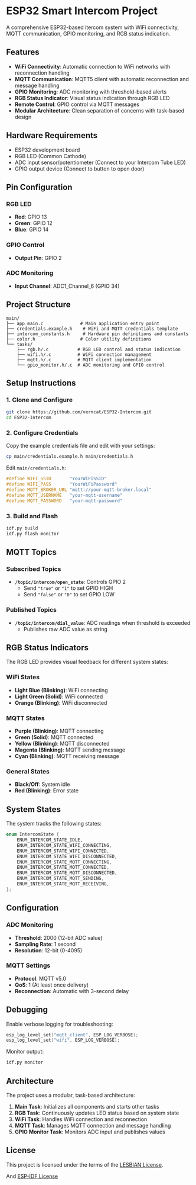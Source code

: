 # ESP32 Smart Intercom Project

A comprehensive ESP32-based itercom system with WiFi connectivity, MQTT communication, GPIO monitoring, and RGB status indication.

## Features

- **WiFi Connectivity**: Automatic connection to WiFi networks with reconnection handling
- **MQTT Communication**: MQTT5 client with automatic reconnection and message handling
- **GPIO Monitoring**: ADC monitoring with threshold-based alerts
- **RGB Status Indicator**: Visual status indication through RGB LED
- **Remote Control**: GPIO control via MQTT messages
- **Modular Architecture**: Clean separation of concerns with task-based design

## Hardware Requirements

- ESP32 development board
- RGB LED (Common Cathode)
- ADC input sensor/potentiometer (Connect to your Intercom Tube LED)
- GPIO output device (Connect to button to open door)

## Pin Configuration

### RGB LED
- **Red**: GPIO 13
- **Green**: GPIO 12
- **Blue**: GPIO 14

### GPIO Control
- **Output Pin**: GPIO 2

### ADC Monitoring
- **Input Channel**: ADC1_Channel_6 (GPIO 34)

## Project Structure

```
main/
├── app_main.c              # Main application entry point
├── credentials.example.h    # WiFi and MQTT credentials template
├── intercom_constants.h     # Hardware pin definitions and constants
├── color.h                 # Color utility definitions
└── tasks/
    ├── rgb.h/.c           # RGB LED control and status indication
    ├── wifi.h/.c          # WiFi connection management
    ├── mqtt.h/.c          # MQTT client implementation
    └── gpio_monitor.h/.c  # ADC monitoring and GPIO control
```

## Setup Instructions

### 1. Clone and Configure

```bash
git clone https://github.com/verncat/ESP32-Intercom.git
cd ESP32-Intercom
```

### 2. Configure Credentials

Copy the example credentials file and edit with your settings:

```bash
cp main/credentials.example.h main/credentials.h
```

Edit `main/credentials.h`:
```c
#define WIFI_SSID       "YourWiFiSSID"
#define WIFI_PASS       "YourWiFiPassword"
#define MQTT_BROKER_URL "mqtt://your-mqtt-broker.local"
#define MQTT_USERNAME   "your-mqtt-username"
#define MQTT_PASSWORD   "your-mqtt-password"
```

### 3. Build and Flash

```bash
idf.py build
idf.py flash monitor
```

## MQTT Topics

### Subscribed Topics

- **`/topic/intercom/open_state`**: Controls GPIO 2
  - Send `"true"` or `"1"` to set GPIO HIGH
  - Send `"false"` or `"0"` to set GPIO LOW

### Published Topics

- **`/topic/intercom/dial_value`**: ADC readings when threshold is exceeded
  - Publishes raw ADC value as string

## RGB Status Indicators

The RGB LED provides visual feedback for different system states:

### WiFi States
- **Light Blue (Blinking)**: WiFi connecting
- **Light Green (Solid)**: WiFi connected
- **Orange (Blinking)**: WiFi disconnected

### MQTT States
- **Purple (Blinking)**: MQTT connecting
- **Green (Solid)**: MQTT connected
- **Yellow (Blinking)**: MQTT disconnected
- **Magenta (Blinking)**: MQTT sending message
- **Cyan (Blinking)**: MQTT receiving message

### General States
- **Black/Off**: System idle
- **Red (Blinking)**: Error state

## System States

The system tracks the following states:

```c
enum IntercomState {
    ENUM_INTERCOM_STATE_IDLE,
    ENUM_INTERCOM_STATE_WIFI_CONNECTING,
    ENUM_INTERCOM_STATE_WIFI_CONNECTED,
    ENUM_INTERCOM_STATE_WIFI_DISCONNECTED,
    ENUM_INTERCOM_STATE_MQTT_CONNECTING,
    ENUM_INTERCOM_STATE_MQTT_CONNECTED,
    ENUM_INTERCOM_STATE_MQTT_DISCONNECTED,
    ENUM_INTERCOM_STATE_MQTT_SENDING,
    ENUM_INTERCOM_STATE_MQTT_RECEIVING,
};
```

## Configuration

### ADC Monitoring
- **Threshold**: 2000 (12-bit ADC value)
- **Sampling Rate**: 1 second
- **Resolution**: 12-bit (0-4095)

### MQTT Settings
- **Protocol**: MQTT v5.0
- **QoS**: 1 (At least once delivery)
- **Reconnection**: Automatic with 3-second delay

## Debugging

Enable verbose logging for troubleshooting:

```c
esp_log_level_set("mqtt_client", ESP_LOG_VERBOSE);
esp_log_level_set("wifi", ESP_LOG_VERBOSE);
```

Monitor output:
```bash
idf.py monitor
```

## Architecture

The project uses a modular, task-based architecture:

1. **Main Task**: Initializes all components and starts other tasks
2. **RGB Task**: Continuously updates LED status based on system state
3. **WiFi Task**: Handles WiFi connection and reconnection
4. **MQTT Task**: Manages MQTT connection and message handling
5. **GPIO Monitor Task**: Monitors ADC input and publishes values

## License

This project is licensed under the terms of the [LESBIAN License](LICENSE).

And [ESP-IDF License](https://docs.espressif.com/projects/esp-idf/en/stable/esp32/COPYRIGHT.html)
